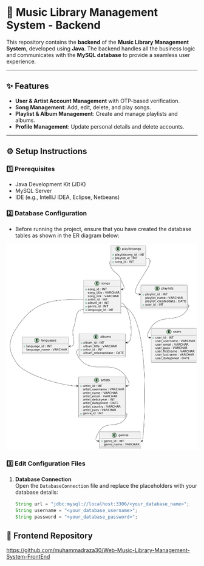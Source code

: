 # 🎵 **Music Library Management System - Backend**  

This repository contains the **backend** of the **Music Library Management System**, developed using **Java**. The backend handles all the business logic and communicates with the **MySQL database** to provide a seamless user experience.  

---

## ✨ **Features**  
- **User & Artist Account Management** with OTP-based verification.  
- **Song Management**: Add, edit, delete, and play songs.  
- **Playlist & Album Management**: Create and manage playlists and albums.  
- **Profile Management**: Update personal details and delete accounts.  

---

## ⚙️ **Setup Instructions**  

### 1️⃣ **Prerequisites**  
- Java Development Kit (JDK)  
- MySQL Server  
- IDE (e.g., IntelliJ IDEA, Eclipse, Netbeans)  

### 2️⃣ **Database Configuration**  
- Before running the project, ensure that you have created the database tables as shown in the ER diagram below:  

![ER Diagram](image.png)  

### 3️⃣ **Edit Configuration Files**  

1. **Database Connection**  
   Open the `DatabaseConnection` file and replace the placeholders with your database details:  
   ```java
   String url = "jdbc:mysql://localhost:3306/<your_database_name>";
   String username = "<your_database_username>";
   String password = "<your_database_password>";

## 📌 **Frontend Repository**

   https://github.com/muhammadraza30/Web-Music-Library-Management-System-FrontEnd

